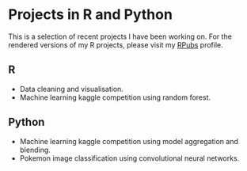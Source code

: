 # Projects in R and Python

This is a selection of recent projects I have been working on. For the rendered versions of my R projects, please visit my [RPubs](https://rpubs.com/blscottnz) profile.

## R
- Data cleaning and visualisation.
- Machine learning kaggle competition using random forest.

## Python
- Machine learning kaggle competition using model aggregation and blending.
- Pokemon image classification using convolutional neural networks.
